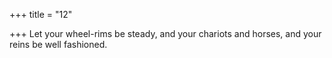 +++
title = "12"

+++
Let your wheel-rims be steady, and your chariots and horses,
and your reins be well fashioned.